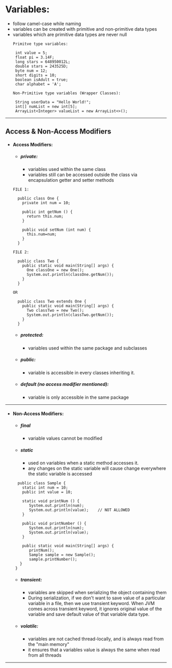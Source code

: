 # Variables:
- follow camel-case while naming
- variables can be created with primitive and non-primitive data types
- variables which are primitive data types are never null
  ```
  Primitve type variables:
  
   int value = 5;
   float pi = 3.14F;
   long stars = 648950012L;
   double stars = 243525D;
   byte num = 12;
   short digits = 10;
   boolean isAdult = true;
   char alphabet = 'A';
  
  Non-Primitive type variables (Wrapper Classes):
  
   String userData = "Hello World!";
   int[] numList = new int[5];
   ArrayList<Integer> valueList = new ArrayList<>();
  ```
-----
## Access & Non-Access Modifiers
- #### Access Modifiers:
  - ##### private:
    - variables used within the same class
    - variables still can be accessed outside the class via encapsulation getter and setter methods
  ```
  FILE 1:
  
    public class One {
      private int num = 10;

      public int getNum () {
        return this.num;
      }

      public void setNum (int num) {
        this.num=num;
      }
    }
  ``` 

  ```
  FILE 2:
  
    public class Two {
      public static void main(String[] args) {
        One classOne = new One();
        System.out.println(classOne.getNum());
      }
    }
  
  OR
  
    public class Two extends One {
      public static void main(String[] args) {
        Two classTwo = new Two();
        System.out.println(classTwo.getNum());
      }
    }
  ``` 
  - ##### protected:
    - variables used within the same package and subclasses
  - ##### public:
    - variable is accessible in every classes inheriting it. 
  - ##### default (no access modifier mentioned):
    - variable is only accessible in the same package
-----
- #### Non-Access Modifiers:
  - ##### final
    - variable values cannot be modified
  - ##### static
    - used on variables when a static method accesses it.
    - any changes on the static variable will cause change everywhere the static variable is accessed
  ```
    public class Sample {
      static int num = 10;
      public int value = 10;

      static void printNum () {
         System.out.println(num);
         System.out.println(value);    // NOT ALLOWED
      }

      public void printNumber () {
         System.out.println(num);
         System.out.println(value);
      }

      public static void main(String[] args) {
         printNum();
         Sample sample = new Sample();
         sample.printNumber();
     }
   }
  ```
  - ##### transient:
    - variables are skipped when serializing the object containing them
    - During serialization, if we don't want to save value of a particular variable in a file, then we use transient keyword. When JVM comes across transient keyword, it ignores original value of the variable and save default value of that variable data type.
    
  - ##### volatile:
    - variables are not cached thread-locally, and is always read from the "main memory"
    - it ensures that a variables value is always the same when read from all threads
-----